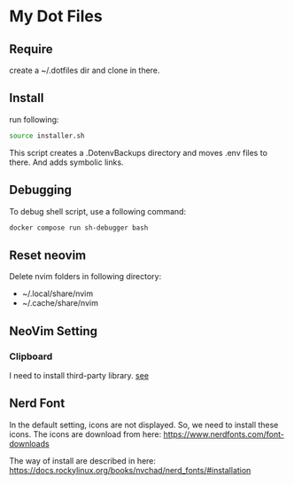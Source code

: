 # My Dot Files

## Require

create a ~/.dotfiles dir and clone in there.

## Install

run following:

```bash
source installer.sh
```

This script creates a .DotenvBackups directory and moves .env files to there.
And adds symbolic links.

## Debugging

To debug shell script, use a following command:

```bash
docker compose run sh-debugger bash
```

## Reset neovim

Delete nvim folders in following directory:

* ~/.local/share/nvim
* ~/.cache/share/nvim

## NeoVim Setting

### Clipboard

I need to install third-party library. [see](https://ramezanpour.net/post/2022/07/24/access-os-clipboard-in-neovim)

## Nerd Font

In the default setting, icons are not displayed. So, we need to install these icons.
The icons are download from here:
https://www.nerdfonts.com/font-downloads


The way of install are described in here:
https://docs.rockylinux.org/books/nvchad/nerd_fonts/#installation
